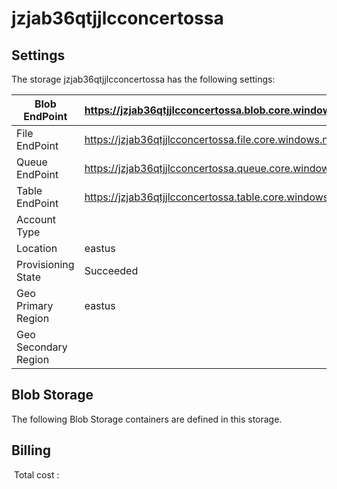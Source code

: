# jzjab36qtjjlcconcertossa 

## Settings
The storage jzjab36qtjjlcconcertossa has the following settings:

| Blob EndPoint | https://jzjab36qtjjlcconcertossa.blob.core.windows.net/  |
| --- | --- |
| File EndPoint | https://jzjab36qtjjlcconcertossa.file.core.windows.net/  |
| Queue EndPoint | https://jzjab36qtjjlcconcertossa.queue.core.windows.net/  |
| Table EndPoint | https://jzjab36qtjjlcconcertossa.table.core.windows.net/  |
| Account Type |   |
| Location | eastus  |
| Provisioning State | Succeeded  |
| Geo Primary Region | eastus  |
| Geo Secondary Region |   |

## Blob Storage
The following Blob Storage containers are defined in this storage. 

## Billing
 Total cost : 
